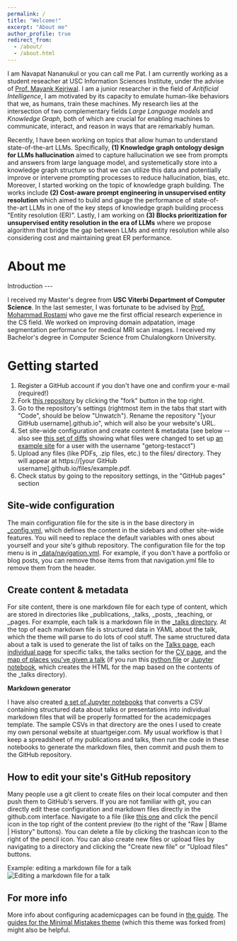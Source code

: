 ```yaml
---
permalink: /
title: "Welcome!"
excerpt: "About me"
author_profile: true
redirect_from: 
  - /about/
  - /about.html
---
```


I am Navapat Nananukul or you can call me Pat. I am currently working as a student reseacher at USC Information Sciences Institute, under the advise of [Prof. Mayank Kejriwal](https://viterbi.usc.edu/directory/faculty/Kejriwal/Mayank). I am a junior researcher in the field of _Aritificial Intelligence_, I am motivated by its capacity to emulate human-like behaviors that we, as humans, train these machines. My research lies at the intersection of two complementary fields _Large Language models_ and _Knowledge Graph_, both of which are crucial for enabling machines to communicate, interact, and reason in ways that are remarkably human.

Recently, I have been working on topics that allow human to understand state-of-the-art LLMs. Specifically, **(1) Knowledge graph ontology design for LLMs hallucination** aimed to capture hallucination we see from prompts and answers from large language model, and systemetically store into a knowledge graph structure so that we can utilize this data and potentially improve or intervene prompting processes to reduce hallucination, bias, etc. Moreover, I started working on the topic of knowledge graph building. The works include **(2) Cost-aware prompt engineering in unsupervised entity resolution** which aimed to build and gauge the performance of state-of-the-art LLMs in one of the key steps of knowledge graph building process "Entity resolution (ER)". Lastly, I am working on **(3) Blocks prioritization for unsupervised entity resolution in the era of LLMs** where we propose algorithm that bridge the gap between LLMs and entity resolution while also considering cost and maintaining great ER performance.

About me
======
Introduction ---

I received my Master's degree from **USC Viterbi Department of Computer Science**. In the last semester, I was fortunate to be advised by [Prof. Mohammad Rostami](https://viterbi.usc.edu/directory/faculty/Rostami/Mohammad) who gave me the first official research experience in the CS field. We worked on improving domain adpatation, image segmentation performance for medical MRI scan images. I received my Bachelor's degree in Computer Science from Chulalongkorn University.

Getting started
======
1. Register a GitHub account if you don't have one and confirm your e-mail (required!)
1. Fork [this repository](https://github.com/academicpages/academicpages.github.io) by clicking the "fork" button in the top right. 
1. Go to the repository's settings (rightmost item in the tabs that start with "Code", should be below "Unwatch"). Rename the repository "[your GitHub username].github.io", which will also be your website's URL.
1. Set site-wide configuration and create content & metadata (see below -- also see [this set of diffs](http://archive.is/3TPas) showing what files were changed to set up [an example site](https://getorg-testacct.github.io) for a user with the username "getorg-testacct")
1. Upload any files (like PDFs, .zip files, etc.) to the files/ directory. They will appear at https://[your GitHub username].github.io/files/example.pdf.  
1. Check status by going to the repository settings, in the "GitHub pages" section

Site-wide configuration
------
The main configuration file for the site is in the base directory in [_config.yml](https://github.com/academicpages/academicpages.github.io/blob/master/_config.yml), which defines the content in the sidebars and other site-wide features. You will need to replace the default variables with ones about yourself and your site's github repository. The configuration file for the top menu is in [_data/navigation.yml](https://github.com/academicpages/academicpages.github.io/blob/master/_data/navigation.yml). For example, if you don't have a portfolio or blog posts, you can remove those items from that navigation.yml file to remove them from the header. 

Create content & metadata
------
For site content, there is one markdown file for each type of content, which are stored in directories like _publications, _talks, _posts, _teaching, or _pages. For example, each talk is a markdown file in the [_talks directory](https://github.com/academicpages/academicpages.github.io/tree/master/_talks). At the top of each markdown file is structured data in YAML about the talk, which the theme will parse to do lots of cool stuff. The same structured data about a talk is used to generate the list of talks on the [Talks page](https://academicpages.github.io/talks), each [individual page](https://academicpages.github.io/talks/2012-03-01-talk-1) for specific talks, the talks section for the [CV page](https://academicpages.github.io/cv), and the [map of places you've given a talk](https://academicpages.github.io/talkmap.html) (if you run this [python file](https://github.com/academicpages/academicpages.github.io/blob/master/talkmap.py) or [Jupyter notebook](https://github.com/academicpages/academicpages.github.io/blob/master/talkmap.ipynb), which creates the HTML for the map based on the contents of the _talks directory).

**Markdown generator**

I have also created [a set of Jupyter notebooks](https://github.com/academicpages/academicpages.github.io/tree/master/markdown_generator
) that converts a CSV containing structured data about talks or presentations into individual markdown files that will be properly formatted for the academicpages template. The sample CSVs in that directory are the ones I used to create my own personal website at stuartgeiger.com. My usual workflow is that I keep a spreadsheet of my publications and talks, then run the code in these notebooks to generate the markdown files, then commit and push them to the GitHub repository.

How to edit your site's GitHub repository
------
Many people use a git client to create files on their local computer and then push them to GitHub's servers. If you are not familiar with git, you can directly edit these configuration and markdown files directly in the github.com interface. Navigate to a file (like [this one](https://github.com/academicpages/academicpages.github.io/blob/master/_talks/2012-03-01-talk-1.md) and click the pencil icon in the top right of the content preview (to the right of the "Raw | Blame | History" buttons). You can delete a file by clicking the trashcan icon to the right of the pencil icon. You can also create new files or upload files by navigating to a directory and clicking the "Create new file" or "Upload files" buttons. 

Example: editing a markdown file for a talk
![Editing a markdown file for a talk](/images/editing-talk.png)

For more info
------
More info about configuring academicpages can be found in [the guide](https://academicpages.github.io/markdown/). The [guides for the Minimal Mistakes theme](https://mmistakes.github.io/minimal-mistakes/docs/configuration/) (which this theme was forked from) might also be helpful.
